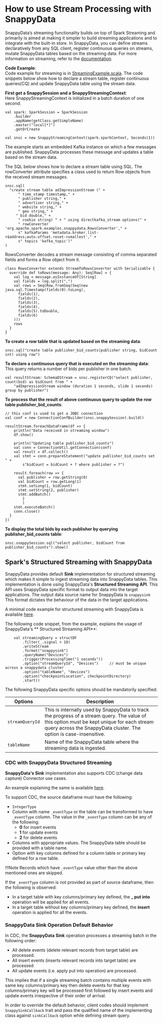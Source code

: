 <a id="howto-streams"></a>
# How to use Stream Processing with SnappyData
SnappyData’s streaming functionality builds on top of Spark Streaming and primarily is aimed at making it simpler to build streaming applications and to integrate with the built-in store. In SnappyData, you can define streams declaratively from any SQL client, register continuous queries on streams, mutate SnappyData tables based on the streaming data. For more information on streaming, refer to the [documentation](../programming_guide/stream_processing_using_sql.md).

**Code Example**: </br>
Code example for streaming is in [StreamingExample.scala](https://github.com/SnappyDataInc/snappydata/blob/master/examples/src/main/scala/org/apache/spark/examples/snappydata/StreamingExample.scala). The code snippets below show how to declare a stream table, register continuous queries(CQ) and update SnappyData table using the stream data.

**First get a SnappySession and a SnappyStreamingContext**: </br>
Here SnappyStreamingContext is initialized in a batch duration of one second.
```pre
val spark: SparkSession = SparkSession
    .builder
    .appName(getClass.getSimpleName)
    .master("local[*]")
    .getOrCreate

val snsc = new SnappyStreamingContext(spark.sparkContext, Seconds(1))
```

The example starts an embedded Kafka instance on which a few messages are published. SnappyData processes these message and updates a table based on the stream data.

The SQL below shows how to declare a stream table using SQL. The rowConverter attribute specifies a class used to return Row objects from the received stream messages.
```pre
snsc.sql(
  "create stream table adImpressionStream (" +
      " time_stamp timestamp," +
      " publisher string," +
      " advertiser string," +
      " website string," +
      " geo string," +
     " bid double," +
      " cookie string) " + " using directkafka_stream options(" +
      " rowConverter 'org.apache.spark.examples.snappydata.RowsConverter'," +
      s" kafkaParams 'metadata.broker.list->$address;auto.offset.reset->smallest'," +
      s" topics 'kafka_topic')"
)
```

RowsConverter decodes a stream message consisting of comma separated fields and forms a Row object from it.

```pre
class RowsConverter extends StreamToRowsConverter with Serializable {
  override def toRows(message: Any): Seq[Row] = {
    val log = message.asInstanceOf[String]
    val fields = log.split(",")
    val rows = Seq(Row.fromSeq(Seq(new java.sql.Timestamp(fields(0).toLong),
      fields(1),
      fields(2),
      fields(3),
      fields(4),
      fields(5).toDouble,
      fields(6)
    )))
    rows
  }
}
```

**To create a row table that is updated based on the streaming data**:

```pre
snsc.sql("create table publisher_bid_counts(publisher string, bidCount int) using row")
```

**To declare a continuous query that is executed on the streaming data**: This query returns a number of bids per publisher in one batch.

```pre
val resultStream: SchemaDStream = snsc.registerCQ("select publisher, count(bid) as bidCount from " +
    "adImpressionStream window (duration 1 seconds, slide 1 seconds) group by publisher")
```

**To process that the result of above continuous query to update the row table publisher_bid_counts**:

```pre
// this conf is used to get a JDBC connection
val conf = new ConnectionConfBuilder(snsc.snappySession).build()

resultStream.foreachDataFrame(df => {
    println("Data received in streaming window")
    df.show()

    println("Updating table publisher_bid_counts")
    val conn = ConnectionUtil.getConnection(conf)
    val result = df.collect()
    val stmt = conn.prepareStatement("update publisher_bid_counts set " +
        s"bidCount = bidCount + ? where publisher = ?")

    result.foreach(row => {
      val publisher = row.getString(0)
      val bidCount = row.getLong(1)
      stmt.setLong(1, bidCount)
      stmt.setString(2, publisher)
      stmt.addBatch()
        }
        )
    stmt.executeBatch()
    conn.close()
  }
})
```

**To display the total bids by each publisher by querying publisher_bid_counts table**:

```pre
snsc.snappySession.sql("select publisher, bidCount from publisher_bid_counts").show()
```

## Spark's Structured Streaming with SnappyData 

SnappyData provides default **Sink** implementation for structured streaming which makes it simple to ingest streaming data into SnappyData tables. This implementation is done using SnappyData's **Structured Streaming API**. This API uses SnappyData specific format to output data into the target applications. The output data source name for SnappyData is `snappysink` This format dictates the behaviour of the data in the target applications.

A minimal code example for structured streaming with SnappyData is available [here](https://github.com/SnappyDataInc/snappydata/blob/streaming_sink/examples/src/main/scala/org/apache/spark/examples/snappydata/StructuredStreamingExample.scala).

The following code snippet, from the example, explains the usage of SnappyData's ** Structured Streaming API**:

```pre
    val streamingQuery = structDF
        .filter(_.signal > 10)
        .writeStream
        .format("snappysink")
        .queryName("Devices")
        .trigger(ProcessingTime("1 seconds"))
        .option("streamQueryId", "Devices")     // must be unique across a snappydata cluster
        .option("tableName", "devices")
        .option("checkpointLocation", checkpointDirectory)
        .start()
```

The following SnappyData specific options should be mandatorily specified:

| Options | Description |
|--------|--------|
|    `streamQueryId`    | This is internally used by SnappyData to track the progress of a stream query. The value of this option must be kept unique for each stream query across the SnappyData cluster.  The option is case-insensitive.|
|`tableName`|Name of the SnappyData table where the streaming data is ingested.|

### CDC with SnappyData Structured Streaming

**SnappyData's Sink** implementation also supports CDC (change data capture) Connector use cases.

An example explaining the same is available [here](https://github.com/SnappyDataInc/snappydata/blob/streaming_sink/examples/src/main/scala/org/apache/spark/examples/snappydata/StructuredStreamingCDCExample.scala).

To support CDC, the source dataframe must have the following:

*	`IntegerType` 
*	Column with name `_eventType` or the table can be transformed to have `_eventType` column. The value in the `_eventType` column can be any of the following:
  	-	**0** for insert events  
	-	**1** for update events  
	-	**2** for delete events  
*	Columns with appropriate values. The SnappyData table should be provided with a table name.
*	Option with key columns defined for a column table or primary key defined for a row table.

!!!Note
	Records which have `_eventType` value other than the above mentioned ones are skipped.<!---skipped of what --->

If the `_eventType` column is not provided as part of source dataframe, then the following is observed:

- In a target table with key columns/primary key defined, the **_ put into**
operation will be applied for all events.
- In a target table without key columns/primary key defined, the **insert** operation
is applied for all the events.

### SnappyData Sink Operation Default Behavior

In CDC, the **SnappyData** **Sink** operation processes a streaming batch in the following order:

  - All delete events (delete relevant records from target table) are processed.
  - All insert events (inserts relevant records into target table) are processed
  - All update events (i.e. apply put into operation) are processed.

This implies that if a single streaming batch contains multiple events with same key columns/primary key then delete events for that key columns/primary key will be processed first followed by insert events and update events irrespective of their order of arrival.

In order to override the default behavior, client codes should implement `SnappySinkCallback` trait and pass the qualified name of the implementing class against `sinkCallback` option while defining stream query.